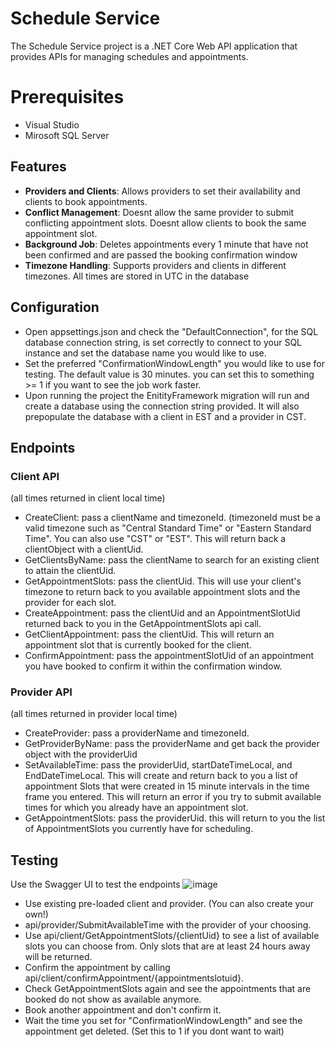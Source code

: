 # Schedule Service

The Schedule Service project is a .NET Core Web API application that provides APIs for managing schedules and appointments.

# Prerequisites
  - Visual Studio
  - Mirosoft SQL Server

## Features

- **Providers and Clients**: Allows providers to set their availability and clients to book appointments.
- **Conflict Management**: Doesnt allow the same provider to submit conflicting appointment slots. Doesnt allow clients to book the same appointment slot.
- **Background Job**: Deletes appointments every 1 minute that have not been confirmed and are passed the booking confirmation window
- **Timezone Handling**: Supports providers and clients in different timezones. All times are stored in UTC in the database

## Configuration
- Open appsettings.json and check the "DefaultConnection", for the SQL database connection string, is set correctly to connect to your SQL instance and set the database name you would like to use.
- Set the preferred "ConfirmationWindowLength" you would like to use for testing. The default value is 30 minutes. you can set this to something >= 1 if you want to see the job work faster.
- Upon running the project the EnitityFramework migration will run and create a database using the connection string provided. It will also prepopulate the database with a client in EST and a provider in CST.

## Endpoints 

### Client API
(all times returned in client local time)
- CreateClient: pass a clientName and timezoneId. (timezoneId must be a valid timezone such as "Central Standard Time" or "Eastern Standard Time". You can also use "CST" or "EST". This will return back a clientObject with a clientUid.
- GetClientsByName: pass the clientName to search for an existing client to attain the clientUid.
- GetAppointmentSlots: pass the clientUid. This will use your client's timezone to return back to you available appointment slots and the provider for each slot.
- CreateAppointment: pass the clientUid and an AppointmentSlotUid returned back to you in the GetAppointmentSlots api call.
- GetClientAppointment: pass the clientUid. This will return an appointment slot that is currently booked for the client.
- ConfirmAppointment: pass the appointmentSlotUid of an appointment you have booked to confirm it within the confirmation window.

### Provider API
(all times returned in provider local time)
- CreateProvider: pass a providerName and timezoneId.
- GetProviderByName: pass the providerName and get back the provider object with the providerUid
- SetAvailableTime: pass the providerUid, startDateTimeLocal, and EndDateTimeLocal. This will create and return back to you a list of appointment Slots that were created in 15 minute intervals in the time frame you entered. This will return an error if you try to submit available times for which you already have an appointment slot. 
- GetAppointmentSlots: pass the providerUid. this will return to you the list of AppointmentSlots you currently have for scheduling. 
## Testing

Use the Swagger UI to test the endpoints
![image](https://github.com/coreman27/Scheduler/assets/10369006/589d85ee-d7fd-4e65-a2f9-83ad72b06f53)

- Use existing pre-loaded client and provider. (You can also create your own!)
- api/provider/SubmitAvailableTime with the provider of your choosing.
- Use api/client/GetAppointmentSlots/{clientUid} to see a list of available slots you can choose from. Only slots that are at least 24 hours away will be returned.
- Confirm the appointment by calling api/client/confirmAppointment/{appointmentslotuid}.
- Check GetAppointmentSlots again and see the appointments that are booked do not show as available anymore.
- Book another appointment and don't confirm it.
- Wait the time you set for "ConfirmationWindowLength" and see the appointment get deleted. (Set this to 1 if you dont want to wait)

